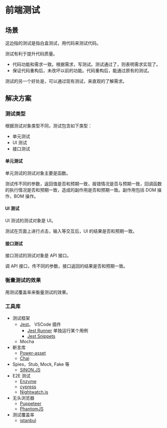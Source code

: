 # 前端测试
## 场景
这边指的测试是指白盒测试，用代码来测试代码。

测试有利于提升代码质量。
* 代码功能和需求一致。根据需求，写测试。测试通过了，则表明需求实现了。
* 保证代码重构后，未改坏以前的功能。代码重构后，能通过原有的测试。

测试的另一个好处是，可以通过现有测试，来直观的了解需求。

## 解决方案
### 测试类型
根据测试对象类型不同，测试包含如下类型：
* 单元测试
* UI 测试
* 接口测试

#### 单元测试
单元测试的测试对象主要是函数。

测试传不同的参数，返回值是否和预期一致，报错情况是否与预期一致，回调函数的执行情况是否和预期一致，造成的副作用是否和预期一致。副作用包括 DOM 操作，BOM 操作。

#### UI 测试
UI 测试的测试对象是 UI。

测试在页面上进行点击，输入等交互后，UI 的结果是否和预期一致。

#### 接口测试
接口测试的测试对象是 API 接口。

调 API 接口，传不同的参数，接口返回的结果是否和预期一致。

### 衡量测试的效果
用测试覆盖率来衡量测试的效果。

### 工具库
* 测试框架
  * [Jest](https://jestjs.io/)。 VSCode 插件
    * [Jest Runner](https://marketplace.visualstudio.com/items?itemName=firsttris.vscode-jest-runner) 单独运行某个用例
    * [Jest Snippets](https://marketplace.visualstudio.com/items?itemName=andys8.jest-snippets)
  * Mocha
* 断言库
  * [Power-asset](https://github.com/power-assert-js/power-assert)
  * [Chai](https://www.chaijs.com/)
* Spies，Stub, Mock, Fake 等
  * [SINON.JS](https://sinonjs.org/)
* E2E 测试
  * [Enzyme](https://github.com/enzymejs/enzyme)
  * [cypress](https://www.cypress.io/)
  * [Nightwatch.js](https://nightwatchjs.org/)
* 无头浏览器
  * [Puppeteer](https://github.com/puppeteer/puppeteer)
  * [PhantomJS](https://phantomjs.org/)
* 测试覆盖率
  * [istanbul](https://istanbul.js.org/)